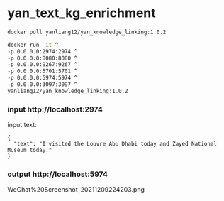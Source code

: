 # yan_text_kg_enrichment

```bash
docker pull yanliang12/yan_knowledge_linking:1.0.2

docker run -it ^
-p 0.0.0.0:2974:2974 ^
-p 0.0.0.0:8080:8080 ^
-p 0.0.0.0:9267:9267 ^
-p 0.0.0.0:5701:5701 ^
-p 0.0.0.0:5974:5974 ^
-p 0.0.0.0:3097:3097 ^
yanliang12/yan_knowledge_linking:1.0.2
```


### input http://localhost:2974

input text:

```
{
  "text": "I visited the Louvre Abu Dhabi today and Zayed National Museum today."
}
```

### output http://localhost:5974

WeChat%20Screenshot_20211209224203.png
